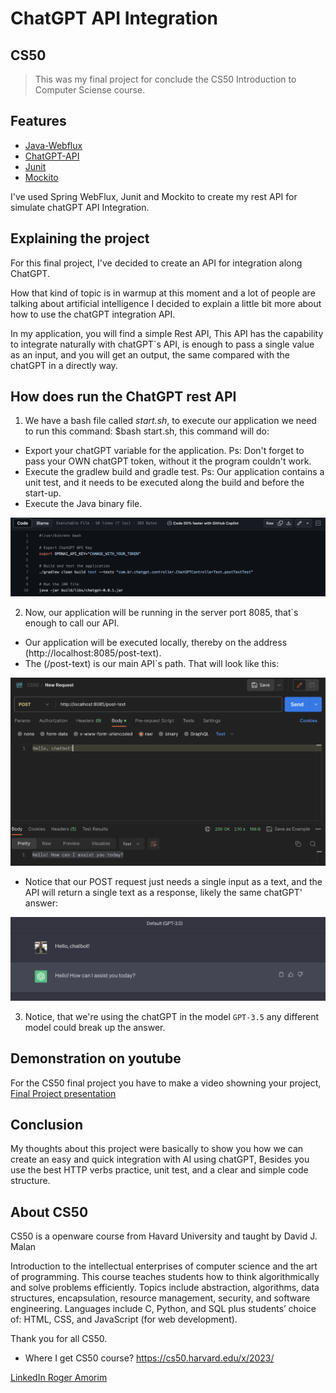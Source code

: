 # ChatGPT API Integration

## CS50
>This was my final project for conclude the CS50 Introduction to Computer Sciense course.

## Features

- [Java-Webflux](https://docs.spring.io/spring-framework/reference/web/webflux.html)
- [ChatGPT-API](https://platform.openai.com/docs/api-reference)
- [Junit](https://docs.spring.io/spring-boot/docs/1.5.3.RELEASE/reference/html/boot-features-testing.html)
- [Mockito](https://docs.spring.io/spring-boot/docs/1.5.3.RELEASE/reference/html/boot-features-testing.html)

I've used Spring WebFlux, Junit and Mockito to create my rest API for simulate chatGPT API Integration.

## Explaining the project
For this final project, I've decided to create an API for integration along ChatGPT.

How that kind of topic is in warmup at this moment and a lot of people are talking about artificial intelligence I decided to explain a little bit more about how to use the chatGPT integration API.

In my application, you will find a simple Rest API, This API has the capability to integrate naturally with chatGPT`s API, is enough to pass a single value as an input, and you will get an output, the same compared with the chatGPT in a directly way.

## How does run the ChatGPT rest API

1) We have a bash file called *start.sh*, to execute our application we need to run this command: $bash start.sh, this command will do:
* Export your chatGPT variable for the application. Ps: Don't forget to pass your OWN chatGPT token, without it the program couldn't work.
* Execute the gradlew build and gradle test. Ps: Our application contains a unit test, and it needs to be executed along the build and before the start-up.
* Execute the Java binary file.

![build](docs/images/build-image.png)

2) Now, our application will be running in the server port 8085, that`s enough to call our API.
* Our application will be executed locally, thereby on the address (http://localhost:8085/post-text).
* The (/post-text) is our main API`s path. That will look like this:

![postman](docs/images/postman-request.png)

* Notice that our POST request just needs a single input as a text, and the API will return a single text as a response, likely the same chatGPT' answer:

![chatgpt](docs/images/chatgpt-response.png)

3) Notice, that we're using the chatGPT in the model `GPT-3.5` any different model could break up the answer.

## Demonstration on youtube
For the CS50 final project you have to make a video showning your project,
[Final Project presentation](tobechange)

## Conclusion
My thoughts about this project were basically to show you how we can create an easy and quick integration with AI using chatGPT, Besides you use the best HTTP verbs practice, unit test, and a clear and simple code structure.

## About CS50
CS50 is a openware course from Havard University and taught by David J. Malan

Introduction to the intellectual enterprises of computer science and the art of programming. This course teaches students how to think algorithmically and solve problems efficiently. Topics include abstraction, algorithms, data structures, encapsulation, resource management, security, and software engineering. Languages include C, Python, and SQL plus students’ choice of: HTML, CSS, and JavaScript (for web development).

Thank you for all CS50.

- Where I get CS50 course?
  https://cs50.harvard.edu/x/2023/

[LinkedIn Roger Amorim](https://www.linkedin.com/in/roger-amorim-6a932a153/)